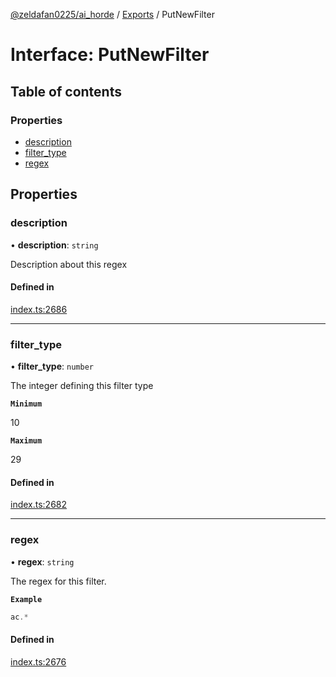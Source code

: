 [@zeldafan0225/ai_horde](../README.md) / [Exports](../modules.md) / PutNewFilter

# Interface: PutNewFilter

## Table of contents

### Properties

- [description](PutNewFilter.md#description)
- [filter\_type](PutNewFilter.md#filter_type)
- [regex](PutNewFilter.md#regex)

## Properties

### description

• **description**: `string`

Description about this regex

#### Defined in

[index.ts:2686](https://github.com/ZeldaFan0225/ai_horde/blob/4b01aad/index.ts#L2686)

___

### filter\_type

• **filter\_type**: `number`

The integer defining this filter type

**`Minimum`**

10

**`Maximum`**

29

#### Defined in

[index.ts:2682](https://github.com/ZeldaFan0225/ai_horde/blob/4b01aad/index.ts#L2682)

___

### regex

• **regex**: `string`

The regex for this filter.

**`Example`**

```ts
ac.*
```

#### Defined in

[index.ts:2676](https://github.com/ZeldaFan0225/ai_horde/blob/4b01aad/index.ts#L2676)
